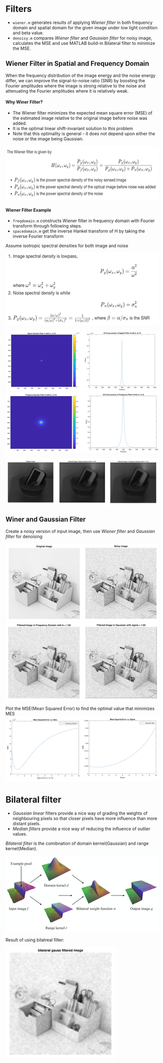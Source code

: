 # Filters
- `wiener.m` generates results of applying *Wiener filter* in both frequency domain and spatial domain for the given image under low light condition and beta value. 
- `denoisy.m` compares *Wiener filter* and *Gaussian filter* for noisy image, calculates the MSE and use MATLAB build-in Bilateral filter to minimize the MSE. 

## Wiener Filter in Spatial and Frequency Domain
When the frequency distribution of the image energy and the noise energy differ, we can improve the signal-to-noise ratio (SNR) by boosting the Fourier amplitudes where the image is strong relative to the noise and attenuating the Fourier amplitudes where it is relatively weak.

#### Why Winer Filter?
- The Wiener filter minimizes the expected mean square error (MSE) of the estimated image relative to the original image before noise was added.
- It is the optimal linear shift-invariant solution to this problem
- Note that this optimality is general - it does not depend upon either the noise or the image being Gaussian.
<img src="pics/wienerstep.png" alt="wienerstep"  width="606" height="180" />

#### Wiener Filter Example
- `freqdomain.m` constructs Wiener filter in frequency domain with Fourier transform through following steps. 
- `spacedomain.m` get the inverse Hankel transform of H by taking the inverse Fourier transform

Assume isotropic spectral densities for both image and noise

<img src="pics/wienerex.png" alt="wienerex"  width="560" height="240" />

![space](pics/cspace.png)
![freq](pics/cfreq.png)

![q1](pics/q1.png)

## Winer and Gaussian Filter
Create a noisy version of input image, then use *Wiener filter* and *Gaussian filter* for denoising

![q2](pics/q2.png)
![filters](pics/filters.png)

Plot the MSE(Mean Squared Error) to find the optimal value that minimizes MES
![mse](pics/mse.png)


# Bilateral filter
- *Gaussian linear* filters provide a nice way of grading the weights of neighbouring pixels so that closer pixels have more influence than more distant pixels.
- *Median filters* provide a nice way of reducing the influence of outlier values.

*Bilateral filter* is the comibnation of domain kernel(Gaussian) and range kernel(Median). 

![bilateralex](pics/bilateralex.png)

Result of using bilatreal filter: 

<img src="pics/bilateral.png" alt="bilateral"  width="364" height="369" /> <br/>
